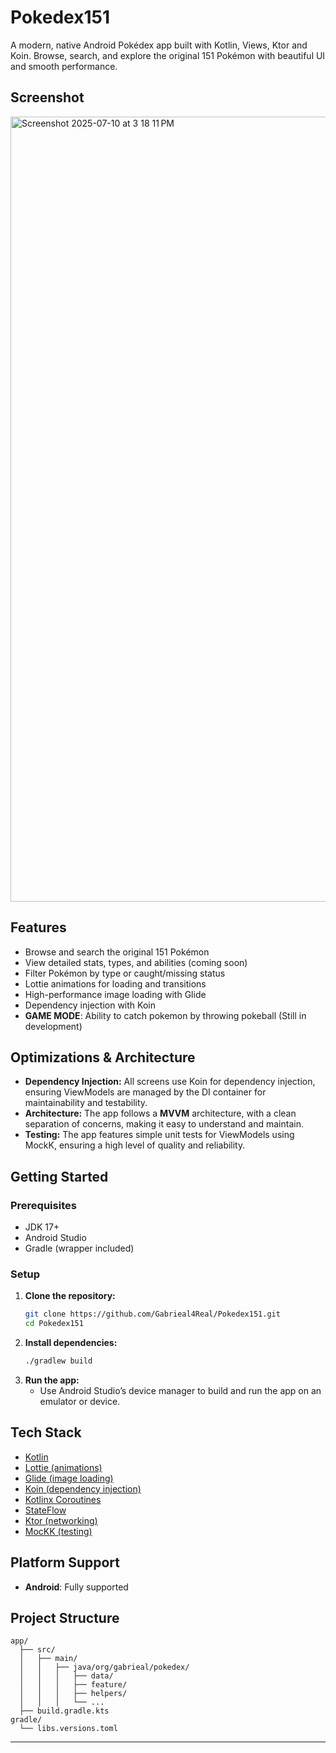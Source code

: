 # Pokedex151

A modern, native Android Pokédex app built with Kotlin, Views, Ktor and Koin. Browse, search, and explore the original 151 Pokémon with beautiful UI and smooth performance.

## Screenshot

<img width="1256" alt="Screenshot 2025-07-10 at 3 18 11 PM" src="https://github.com/user-attachments/assets/1989f2a2-507a-44fe-a8f3-dc241ba41ea4" />

## Features

- Browse and search the original 151 Pokémon
- View detailed stats, types, and abilities (coming soon)
- Filter Pokémon by type or caught/missing status
- Lottie animations for loading and transitions
- High-performance image loading with Glide
- Dependency injection with Koin
- **GAME MODE**: Ability to catch pokemon by throwing pokeball (Still in development)

## Optimizations & Architecture

- **Dependency Injection:** All screens use Koin for dependency injection, ensuring ViewModels are managed by the DI container for maintainability and testability.
- **Architecture:** The app follows a **MVVM** architecture, with a clean separation of concerns, making it easy to understand and maintain.
- **Testing:** The app features simple unit tests for ViewModels using MockK, ensuring a high level of quality and reliability.

## Getting Started

### Prerequisites

- JDK 17+
- Android Studio
- Gradle (wrapper included)

### Setup

1. **Clone the repository:**
   ```bash
   git clone https://github.com/Gabrieal4Real/Pokedex151.git
   cd Pokedex151
   ```
2. **Install dependencies:**
   ```bash
   ./gradlew build
   ```
3. **Run the app:**
   - Use Android Studio’s device manager to build and run the app on an emulator or device.

## Tech Stack

- [Kotlin](https://kotlinlang.org/)  
- [Lottie (animations)](https://airbnb.io/lottie/#/)
- [Glide (image loading)](https://github.com/bumptech/glide)
- [Koin (dependency injection)](https://insert-koin.io/)  
- [Kotlinx Coroutines](https://github.com/Kotlin/kotlinx.coroutines)  
- [StateFlow](https://kotlinlang.org/api/kotlinx.coroutines/kotlinx-coroutines-core/kotlinx.coroutines.flow/-state-flow/)  
- [Ktor (networking)](https://ktor.io/)  
- [MocKK (testing)](https://mockk.io/)

## Platform Support

- **Android**: Fully supported

## Project Structure

```
app/
  ├── src/
  │   ├── main/
  │   │   ├── java/org/gabrieal/pokedex/
  │   │   │   ├── data/
  │   │   │   ├── feature/
  │   │   │   ├── helpers/
  │   │   │   └── ...
  ├── build.gradle.kts
gradle/
  └── libs.versions.toml
```

---
